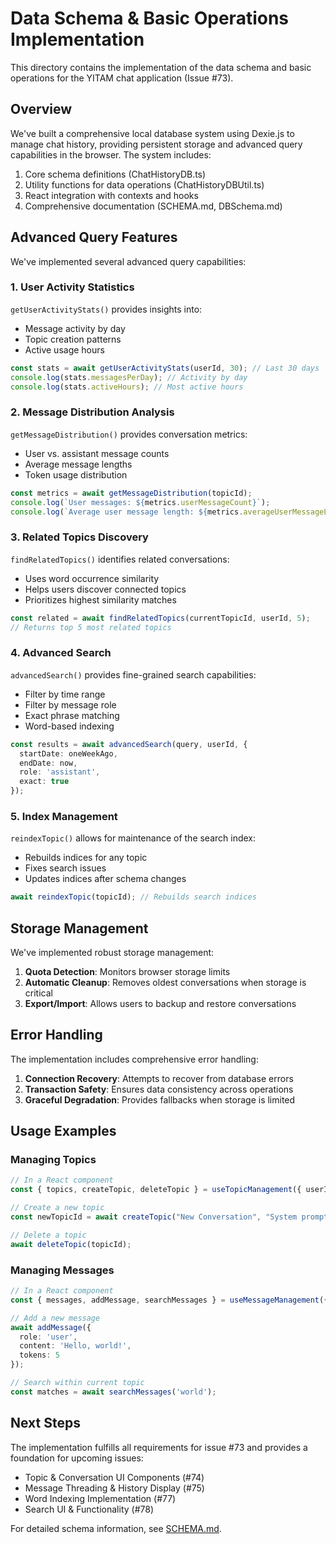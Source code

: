 # Data Schema & Basic Operations Implementation

This directory contains the implementation of the data schema and basic operations for the YITAM chat application (Issue #73).

## Overview

We've built a comprehensive local database system using Dexie.js to manage chat history, providing persistent storage and advanced query capabilities in the browser. The system includes:

1. Core schema definitions (ChatHistoryDB.ts)
2. Utility functions for data operations (ChatHistoryDBUtil.ts)
3. React integration with contexts and hooks
4. Comprehensive documentation (SCHEMA.md, DBSchema.md)

## Advanced Query Features

We've implemented several advanced query capabilities:

### 1. User Activity Statistics

`getUserActivityStats()` provides insights into:
- Message activity by day
- Topic creation patterns
- Active usage hours

```typescript
const stats = await getUserActivityStats(userId, 30); // Last 30 days
console.log(stats.messagesPerDay); // Activity by day
console.log(stats.activeHours); // Most active hours
```

### 2. Message Distribution Analysis

`getMessageDistribution()` provides conversation metrics:
- User vs. assistant message counts
- Average message lengths
- Token usage distribution

```typescript
const metrics = await getMessageDistribution(topicId);
console.log(`User messages: ${metrics.userMessageCount}`);
console.log(`Average user message length: ${metrics.averageUserMessageLength}`);
```

### 3. Related Topics Discovery

`findRelatedTopics()` identifies related conversations:
- Uses word occurrence similarity
- Helps users discover connected topics
- Prioritizes highest similarity matches

```typescript
const related = await findRelatedTopics(currentTopicId, userId, 5);
// Returns top 5 most related topics
```

### 4. Advanced Search

`advancedSearch()` provides fine-grained search capabilities:
- Filter by time range
- Filter by message role
- Exact phrase matching
- Word-based indexing

```typescript
const results = await advancedSearch(query, userId, {
  startDate: oneWeekAgo,
  endDate: now,
  role: 'assistant',
  exact: true
});
```

### 5. Index Management

`reindexTopic()` allows for maintenance of the search index:
- Rebuilds indices for any topic
- Fixes search issues
- Updates indices after schema changes

```typescript
await reindexTopic(topicId); // Rebuilds search indices
```

## Storage Management

We've implemented robust storage management:

1. **Quota Detection**: Monitors browser storage limits
2. **Automatic Cleanup**: Removes oldest conversations when storage is critical
3. **Export/Import**: Allows users to backup and restore conversations

## Error Handling

The implementation includes comprehensive error handling:

1. **Connection Recovery**: Attempts to recover from database errors
2. **Transaction Safety**: Ensures data consistency across operations
3. **Graceful Degradation**: Provides fallbacks when storage is limited

## Usage Examples

### Managing Topics

```typescript
// In a React component
const { topics, createTopic, deleteTopic } = useTopicManagement({ userId });

// Create a new topic
const newTopicId = await createTopic("New Conversation", "System prompt here");

// Delete a topic
await deleteTopic(topicId);
```

### Managing Messages

```typescript
// In a React component
const { messages, addMessage, searchMessages } = useMessageManagement({ topicId });

// Add a new message
await addMessage({
  role: 'user',
  content: 'Hello, world!',
  tokens: 5
});

// Search within current topic
const matches = await searchMessages('world');
```

## Next Steps

The implementation fulfills all requirements for issue #73 and provides a foundation for upcoming issues:

- Topic & Conversation UI Components (#74)
- Message Threading & History Display (#75)
- Word Indexing Implementation (#77)
- Search UI & Functionality (#78)

For detailed schema information, see [SCHEMA.md](./SCHEMA.md). 